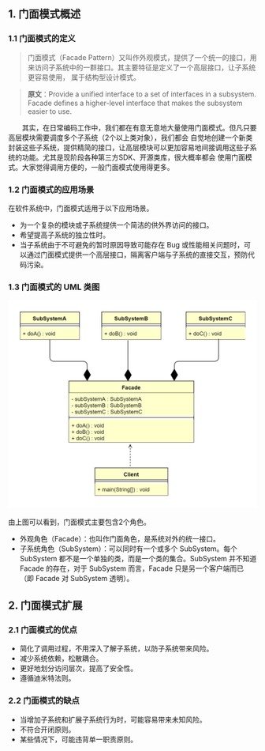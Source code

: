 ## 1. 门面模式概述
### 1.1 门面模式的定义
> 门面模式（Facade Pattern）又叫作外观模式，提供了一个统一的接口，用来访问子系统中的一群接口。其主要特征是定义了一个高层接口，让子系统更容易使用，
> 属于结构型设计模式。

> **原文**：Provide a unified interface to a set of interfaces in a subsystem. Facade defines a higher-level interface that 
> makes the subsystem easier to use.

&ensp;&ensp;&ensp;&ensp;其实，在日常编码工作中，我们都在有意无意地大量使用门面模式。但凡只要高层模块需要调度多个子系统（2个以上类对象），我们都会
自觉地创建一个新类封装这些子系统，提供精简的接口，让高层模块可以更加容易地间接调用这些子系统的功能。尤其是现阶段各种第三方SDK、开源类库，很大概率都会
使用门面模式。大家觉得调用方便的，一般门面模式使用得更多。

### 1.2 门面模式的应用场景
在软件系统中，门面模式适用于以下应用场景。
*   为一个复杂的模块或子系统提供一个简洁的供外界访问的接口。
*   希望提高子系统的独立性时。
*   当子系统由于不可避免的暂时原因导致可能存在 Bug 或性能相关问题时，可以通过门面模式提供一个高层接口，隔离客户端与子系统的直接交互，预防代码污染。

### 1.3 门面模式的 UML 类图
![图片](门面模式01.png)

由上图可以看到，门面模式主要包含2个角色。
*   外观角色（Facade）：也叫作门面角色，是系统对外的统一接口。
*   子系统角色（SubSystem）：可以同时有一个或多个 SubSystem。每个 SubSystem 都不是一个单独的类，而是一个类的集合。SubSystem 并不知道 Facade 
    的存在，对于 SubSystem 而言，Facade 只是另一个客户端而已（即 Facade 对 SubSystem 透明）。

## 2. 门面模式扩展
### 2.1 门面模式的优点
*   简化了调用过程，不用深入了解子系统，以防子系统带来风险。
*   减少系统依赖，松散耦合。
*   更好地划分访问层次，提高了安全性。
*   遵循迪米特法则。

### 2.2 门面模式的缺点
*   当增加子系统和扩展子系统行为时，可能容易带来未知风险。
*   不符合开闭原则。
*   某些情况下，可能违背单一职责原则。
